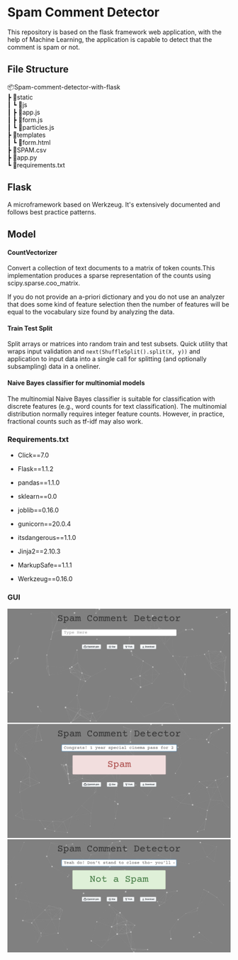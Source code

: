# Spam Comment Detector

This repository is based on the flask framework web application, with the help of Machine Learning, the application is capable to detect that the comment is spam or not.  

## File Structure

📦Spam-comment-detector-with-flask <br>
 ┣ 📂static<br>
 ┃ ┗ 📂js<br>
 ┃    ┣ 📜app.js<br>
 ┃    ┣ 📜form.js<br>
 ┃    ┗ 📜particles.js<br>
 ┣ 📂templates<br>
 ┃ ┗ 📜form.html<br>
 ┣ 📜SPAM.csv<br>
 ┣ 📜app.py<br>
 ┗ 📜requirements.txt<br>

## Flask

A microframework based on Werkzeug. It's extensively documented
and follows best practice patterns.

## Model

#### CountVectorizer

Convert a collection of text documents to a matrix of token counts.This implementation produces a sparse representation of the counts using
scipy.sparse.coo_matrix.

If you do not provide an a-priori dictionary and you do not use an analyzer
that does some kind of feature selection then the number of features will
be equal to the vocabulary size found by analyzing the data.

#### Train Test Split

Split arrays or matrices into random train and test subsets. Quick utility that wraps input validation and ``next(ShuffleSplit().split(X, y))`` and application to input data into a single call for splitting (and optionally subsampling) data in a oneliner.

#### Naive Bayes classifier for multinomial models

The multinomial Naive Bayes classifier is suitable for classification with
discrete features (e.g., word counts for text classification). The
multinomial distribution normally requires integer feature counts. However,
in practice, fractional counts such as tf-idf may also work.

### Requirements.txt

- Click==7.0

- Flask==1.1.2

- pandas==1.1.0

- sklearn==0.0

- joblib==0.16.0

- gunicorn==20.0.4

- itsdangerous==1.1.0

- Jinja2==2.10.3

- MarkupSafe==1.1.1

- Werkzeug==0.16.0

### GUI

<img title="" src="/guiimages/mainscreen.png" alt="">
<br>
<img title="" src="/guiimages/spamscreen.png" alt="">
<br>
<img title="" src="/guiimages/hamscreen.png" alt="">
